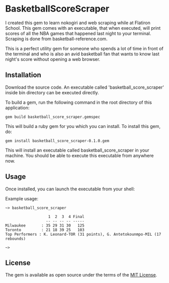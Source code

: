 # BasketballScoreScraper

I created this gem to learn nokogiri and web scraping while at Flatiron School. This gem comes with an executable, that when executed, will print scores of all the NBA games that happened last night to your terminal. Scraping is done from basketball-reference.com.

This is a perfect utility gem for someone who spends a lot of time in front of the terminal and who is also an avid basketball fan that wants to know last night's score without opening a web browser.

## Installation

Download the source code. An executable called 'basketball_score_scraper' inside bin directory can be executed directly.

To build a gem, run the following command in the root directory of this application:

```console
gem build basketball_score_scraper.gemspec
```

This will build a ruby gem for you which you can install. To install this gem, do:

```console
gem install basketball_score_scraper-0.1.0.gem
```

This will install an executable called basketball_score_scraper in your machine. You should be able to execute this executable from anywhere now.

## Usage

Once installed, you can launch the executable from your shell:

Example usage:
```console
~> basketball_score_scraper

                   1  2  3  4 Final
                  -- -- -- -- -----
Milwaukee       : 35 29 31 30   125
Toronto         : 21 18 39 25   103
Top Performers : K. Leonard-TOR (31 points), G. Antetokounmpo-MIL (17 rebounds)

~>
```

## License

The gem is available as open source under the terms of the [MIT License](https://opensource.org/licenses/MIT).
